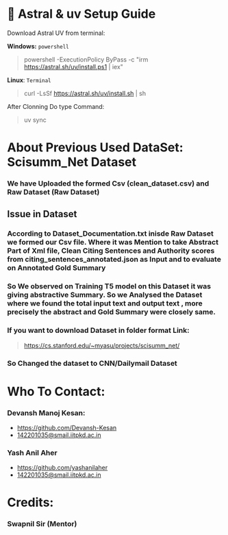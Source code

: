 # 🌌 Astral & uv Setup Guide

Download Astral UV from terminal:

**Windows:**
```powershell```
> powershell -ExecutionPolicy ByPass -c "irm https://astral.sh/uv/install.ps1 | iex"

**Linux**:
```Terminal```
>curl -LsSf https://astral.sh/uv/install.sh | sh

After Clonning Do type Command:
>uv sync

<!-- --- -->

# About Previous Used DataSet: Scisumm_Net Dataset

### We have Uploaded the formed Csv (clean_dataset.csv) and Raw Dataset (Raw Dataset)

## Issue in Dataset
### According to Dataset_Documentation.txt inisde Raw Dataset we formed our Csv file. Where it was  Mention to take Abstract Part of Xml file, Clean Citing Sentences and Authority scores from citing_sentences_annotated.json as Input and to evaluate on Annotated Gold Summary

### So We observed on Training T5 model on this Dataset it was giving abstractive Summary. So we Analysed the Dataset where we found the total input text and output text , more precisely the abstract and Gold Summary were closely same.

### If you want to download Dataset in folder format Link:
>https://cs.stanford.edu/~myasu/projects/scisumm_net/

### So Changed the dataset to CNN/Dailymail Dataset

<!-- --- -->

# Who To Contact:

### Devansh Manoj Kesan:
 - https://github.com/Devansh-Kesan
 - 142201035@smail.iitpkd.ac.in

### Yash Anil Aher
 - https://github.com/yashanilaher
 - 142201035@smail.iitpkd.ac.in

<!-- --- -->

# Credits:

### Swapnil Sir (Mentor)






